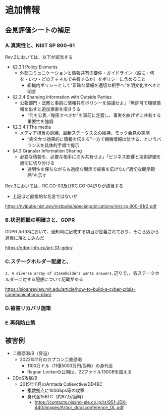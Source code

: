 # 追加情報
## 会見評価シートの補足

### A.真実性と、NIST SP 800-61

Rev.2においては、以下が該当する
- §2.3.1 Policy Elements
  - 外部コミュニケーションと情報共有の要件・ガイドライン（誰に・何を・いつ・どのチャネルで共有するか）をポリシーに含めること
    - 組織内ポリシーとして“正確な情報を適切な相手へ”を明文化すべきと明言
- §2.3.4 Shareing Information with Outside Parties
  - 公報部門・法務と事前に情報共有ポリシーを協議せよ」「無許可で機微情報を出すと追加損害を招きうる
    - “何を公表／秘匿すべきか”を事前に定義し、事実を曲げずに共有する重要性を強調
- §2.3.4.1 The media
  - メディア担当の訓練、最新ステータス文の維持、モック会見の実施
    - “完全かつ効果的に情報を伝える”一方で機微情報は伏せる、というバランスを具体的手順で提示
- §4.3 Granular Information Sharing
  - 必要な情報を、必要な相手にのみ共有せよ」「ビジネス影響と技術詳細を適切に切り分ける
    - 透明性を保ちながらも過度な開示で被害を広げない“適切な開示範囲”を示す

Rev.3においては、RC.CO-03及びRC.CO-04辺りが該当する
- 上記ほど直接的な名言ではないが

https://nvlpubs.nist.gov/nistpubs/specialpublications/nist.sp.800-61r2.pdf

### B.状況把握の明確さと、GDPR

GDPR Art33において、通知時に記載する項目が定義されており、そこら辺から適当に落とし込んだ

https://gdpr-info.eu/art-33-gdpr/

### C.ステークホルダー配慮と、

`3. A diverse array of stakeholders wants answers.`辺りで、、各ステークホルダーに対する配慮について記載がある

https://sloanreview.mit.edu/article/how-to-build-a-cyber-crisis-communications-plan/

### D.被害リカバリ施策



### E.再発防止策

## 被害例

- 二重恐喝/B（脅迫）
  - 2022年11月のカプコン二重恐喝
    - 1100万ドル（11億5000万円/当時）の身代金
    - Ragnar Lockerの公開は、22ファイル130GBを超える
- DDoS攻撃/B
  - 2015年11月のArmada Collevctive/DD4BC
    - 複数拠点に100Gbps等の攻撃
    - 身代金15BTC（約67万/当時）
      - https://contacts.nissho-ele.co.jp/rs/951-JDX-440/images/Arbor_ddosconference_DL.pdf